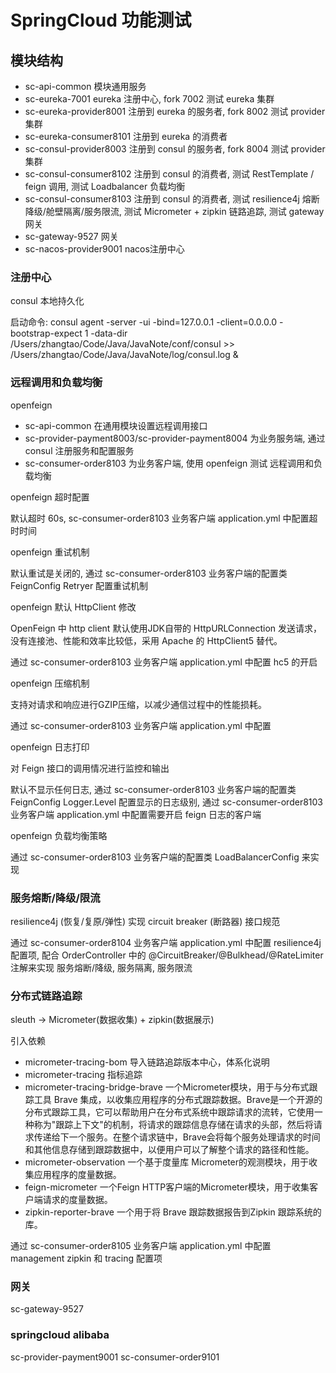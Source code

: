# SpringCloud 功能测试

## 模块结构

- sc-api-common 模块通用服务
- sc-eureka-7001 eureka 注册中心, fork 7002 测试 eureka 集群
- sc-eureka-provider8001 注册到 eureka 的服务者, fork 8002 测试 provider 集群
- sc-eureka-consumer8101 注册到 eureka 的消费者
- sc-consul-provider8003 注册到 consul 的服务者, fork 8004 测试 provider 集群
- sc-consul-consumer8102 注册到 consul 的消费者, 测试 RestTemplate / feign 调用, 测试 Loadbalancer 负载均衡
- sc-consul-consumer8103 注册到 consul 的消费者, 测试 resilience4j 熔断降级/舱壁隔离/服务限流, 测试 Micrometer + zipkin 链路追踪, 测试 gateway 网关
- sc-gateway-9527 网关
- sc-nacos-provider9001 nacos注册中心

### 注册中心

consul 本地持久化

启动命令: consul agent -server -ui -bind=127.0.0.1 -client=0.0.0.0 -bootstrap-expect  1  -data-dir /Users/zhangtao/Code/Java/JavaNote/conf/consul >> /Users/zhangtao/Code/Java/JavaNote/log/consul.log &

### 远程调用和负载均衡

openfeign

- sc-api-common 在通用模块设置远程调用接口
- sc-provider-payment8003/sc-provider-payment8004 为业务服务端, 通过 consul 注册服务和配置服务
- sc-consumer-order8103 为业务客户端, 使用 openfeign 测试 远程调用和负载均衡

openfeign 超时配置

默认超时 60s, sc-consumer-order8103 业务客户端 application.yml 中配置超时时间

openfeign 重试机制

默认重试是关闭的, 通过 sc-consumer-order8103 业务客户端的配置类 FeignConfig Retryer 配置重试机制

openfeign 默认 HttpClient 修改

OpenFeign 中 http client 默认使用JDK自带的 HttpURLConnection 发送请求，没有连接池、性能和效率比较低，采用 Apache 的 HttpClient5 替代。

通过 sc-consumer-order8103 业务客户端 application.yml 中配置 hc5 的开启

openfeign 压缩机制

支持对请求和响应进行GZIP压缩，以减少通信过程中的性能损耗。

通过 sc-consumer-order8103 业务客户端 application.yml 中配置

openfeign 日志打印

对 Feign 接口的调用情况进行监控和输出

默认不显示任何日志,
通过 sc-consumer-order8103 业务客户端的配置类 FeignConfig Logger.Level 配置显示的日志级别,
通过 sc-consumer-order8103 业务客户端 application.yml 中配置需要开启 feign 日志的客户端

openfeign 负载均衡策略

通过 sc-consumer-order8103 业务客户端的配置类 LoadBalancerConfig 来实现

### 服务熔断/降级/限流

resilience4j (恢复/复原/弹性) 实现 circuit breaker (断路器) 接口规范

通过 sc-consumer-order8104 业务客户端 application.yml 中配置 resilience4j 配置项, 
配合 OrderController 中的 @CircuitBreaker/@Bulkhead/@RateLimiter 注解来实现 服务熔断/降级, 服务隔离, 服务限流

### 分布式链路追踪

sleuth -> Micrometer(数据收集) + zipkin(数据展示)

引入依赖

- micrometer-tracing-bom 导入链路追踪版本中心，体系化说明
- micrometer-tracing 指标追踪
- micrometer-tracing-bridge-brave 一个Micrometer模块，用于与分布式跟踪工具 Brave 集成，以收集应用程序的分布式跟踪数据。Brave是一个开源的分布式跟踪工具，它可以帮助用户在分布式系统中跟踪请求的流转，它使用一种称为"跟踪上下文"的机制，将请求的跟踪信息存储在请求的头部，然后将请求传递给下一个服务。在整个请求链中，Brave会将每个服务处理请求的时间和其他信息存储到跟踪数据中，以便用户可以了解整个请求的路径和性能。
- micrometer-observation 一个基于度量库 Micrometer的观测模块，用于收集应用程序的度量数据。
- feign-micrometer 一个Feign HTTP客户端的Micrometer模块，用于收集客户端请求的度量数据。
- zipkin-reporter-brave 一个用于将 Brave 跟踪数据报告到Zipkin 跟踪系统的库。

通过 sc-consumer-order8105 业务客户端 application.yml 中配置 management zipkin 和 tracing 配置项

### 网关 

sc-gateway-9527

### springcloud alibaba 

sc-provider-payment9001
sc-consumer-order9101